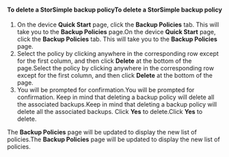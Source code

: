 
<!--author=SharS last changed: 11/06/15-->

#### <a name="to-delete-a-storsimple-backup-policy"></a><span data-ttu-id="bc698-101">To delete a StorSimple backup policy</span><span class="sxs-lookup"><span data-stu-id="bc698-101">To delete a StorSimple backup policy</span></span>
1. <span data-ttu-id="bc698-102">On the device **Quick Start** page, click the **Backup Policies** tab. This will take you to the **Backup Policies** page.</span><span class="sxs-lookup"><span data-stu-id="bc698-102">On the device **Quick Start** page, click the **Backup Policies** tab. This will take you to the **Backup Policies** page.</span></span>
2. <span data-ttu-id="bc698-103">Select the policy by clicking anywhere in the corresponding row except for the first column, and then click **Delete** at the bottom of the page.</span><span class="sxs-lookup"><span data-stu-id="bc698-103">Select the policy by clicking anywhere in the corresponding row except for the first column, and then click **Delete** at the bottom of the page.</span></span>
3. <span data-ttu-id="bc698-104">You will be prompted for confirmation.</span><span class="sxs-lookup"><span data-stu-id="bc698-104">You will be prompted for confirmation.</span></span> <span data-ttu-id="bc698-105">Keep in mind that deleting a backup policy will delete all the associated backups.</span><span class="sxs-lookup"><span data-stu-id="bc698-105">Keep in mind that deleting a backup policy will delete all the associated backups.</span></span> <span data-ttu-id="bc698-106">Click **Yes** to delete.</span><span class="sxs-lookup"><span data-stu-id="bc698-106">Click **Yes** to delete.</span></span>

<span data-ttu-id="bc698-107">The **Backup Policies** page will be updated to display the new list of policies.</span><span class="sxs-lookup"><span data-stu-id="bc698-107">The **Backup Policies** page will be updated to display the new list of policies.</span></span>

